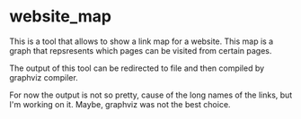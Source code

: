 # website_map

This is a tool that allows to show a link map for a website. This map is a graph that repsresents which pages can be visited from certain pages.

The output of this tool can be redirected to file and then compiled by graphviz compiler.

For now the output is not so pretty, cause of the long names of the links, but I'm working on it. Maybe, graphviz was not the best choice.

